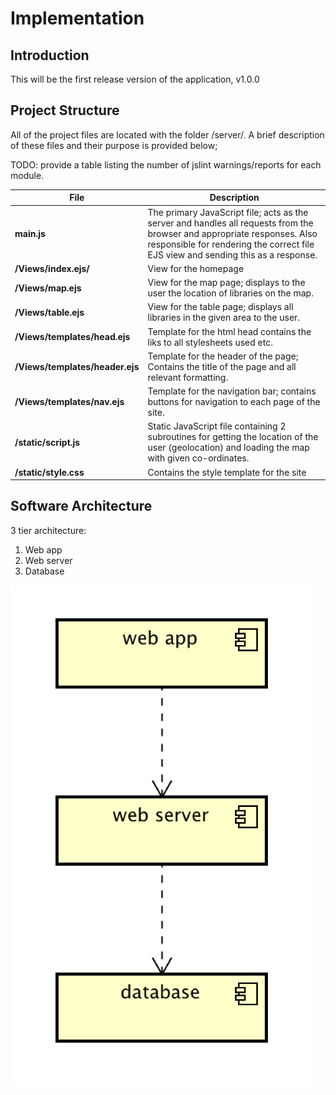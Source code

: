 # Implementation

## Introduction
This will be the first release version of the application, v1.0.0

## Project Structure
All of the project files are located with the folder /server/. A brief description of these files and their purpose is provided below;

TODO: provide a table listing the number of jslint warnings/reports for each module.

| File | Description |
| ---- | ------- |
| **main.js** | The primary JavaScript file; acts as the server and handles all requests from the browser and appropriate responses. Also responsible for rendering the correct file EJS view and sending this as a response. |
| **/Views/index.ejs/** | View for the homepage |
| **/Views/map.ejs** | View for the map page; displays to the user the location of libraries on the map. |
| **/Views/table.ejs** | View for the table page; displays all libraries in the given area to the user. |
| **/Views/templates/head.ejs** | Template for the html head contains the liks to all stylesheets used etc. |
| **/Views/templates/header.ejs** | Template for the header of the page; Contains the title of the page and all relevant formatting. |
| **/Views/templates/nav.ejs** | Template for the navigation bar; contains buttons for navigation to each page of the site. |
| **/static/script.js** | Static JavaScript file containing 2 subroutines for getting the location of the user (geolocation) and loading the map with given co-ordinates. | 
| **/static/style.css** | Contains the style template for the site |


## Software Architecture
3 tier architecture:
1. Web app
2. Web server
3. Database

![Insert your component Diagram here](images/component.png)
